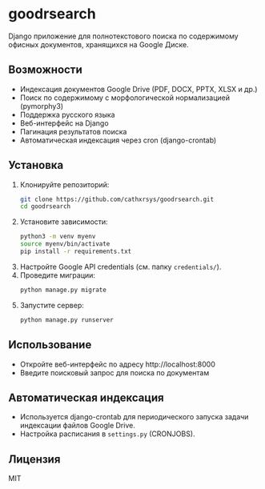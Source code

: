 # goodrsearch

Django приложение для полнотекстового поиска по содержимому офисных документов, хранящихся на Google Диске.

## Возможности
- Индексация документов Google Drive (PDF, DOCX, PPTX, XLSX и др.)
- Поиск по содержимому с морфологической нормализацией (pymorphy3)
- Поддержка русского языка
- Веб-интерфейс на Django
- Пагинация результатов поиска
- Автоматическая индексация через cron (django-crontab)

## Установка
1. Клонируйте репозиторий:
   ```bash
   git clone https://github.com/cathxrsys/goodrsearch.git
   cd goodrsearch
   ```
2. Установите зависимости:
   ```bash
   python3 -m venv myenv
   source myenv/bin/activate
   pip install -r requirements.txt
   ```
3. Настройте Google API credentials (см. папку `credentials/`).
4. Проведите миграции:
   ```bash
   python manage.py migrate
   ```
5. Запустите сервер:
   ```bash
   python manage.py runserver
   ```

## Использование
- Откройте веб-интерфейс по адресу http://localhost:8000
- Введите поисковый запрос для поиска по документам

## Автоматическая индексация
- Используется django-crontab для периодического запуска задачи индексации файлов Google Drive.
- Настройка расписания в `settings.py` (CRONJOBS).

## Лицензия
MIT